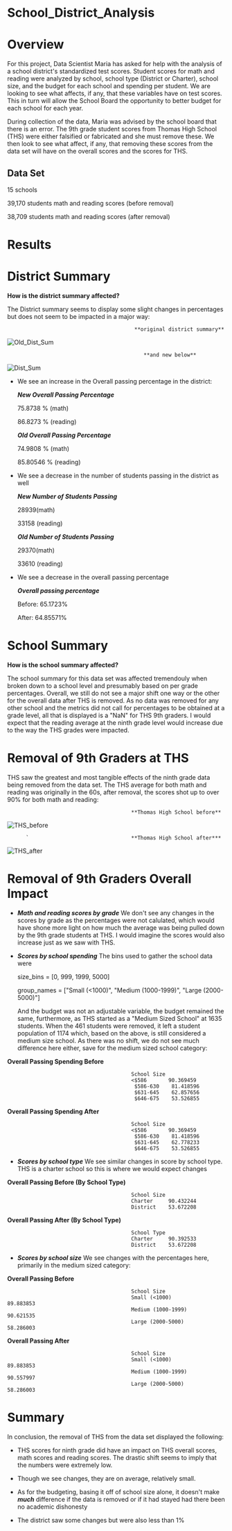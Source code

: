 # School_District_Analysis #

# **Overview** #

For this project, Data Scientist Maria has asked for help with the analysis of a school district's standardized test scores. Student scores for math and reading were analyzed by school, school type (District or Charter), school size, and the budget for each school and spending per student. We are looking to see what affects, if any, that these variables have on test scores. This in turn will allow the School Board the opportunity to better budget for each school for each year.

During collection of the data, Maria was advised by the school board that there is an error. The 9th grade student scores from Thomas High School (THS) were either falsified or fabricated and she must remove these. We then look to see what affect, if any, that removing these scores from the data set will have on the overall scores and the scores for THS.

## Data Set ##

15 schools 

39,170 students math and reading scores (before removal)

38,709 students math and reading scores (after removal)


# Results #

# **District Summary** #
**How is the district summary affected?**

The District summary seems to display some slight changes in percentages but does not seem to be impacted in a major way:

                                             **original district summary**
                     
![Old_Dist_Sum](https://user-images.githubusercontent.com/99927324/164128480-e6266b59-af2b-4063-8d73-6937dd9bcdd1.png)
                                                
                                                **and new below**

![Dist_Sum](https://user-images.githubusercontent.com/99927324/164128555-670ffb54-d11c-4036-991e-05be9af0f17b.png)

- We see an increase in the Overall passing percentage in the district:

    ***New Overall Passing Percentage***
  
    75.8738 % (math)
  
    86.8273 % (reading) 

    ***Old Overall Passing Percentage***
  
    74.9808 % (math)
  
    85.80546 % (reading) 


- We see a decrease in the number of students passing in the district as well

    ***New Number of Students Passing***
  
    28939(math)
  
    33158 (reading)
  

    ***Old Number of Students Passing***
  
    29370(math)
  
    33610 (reading) 
  

- We see a decrease in the overall passing percentage

    ***Overall passing percentage***

    Before: 65.1723%
  
    After: 64.85571%
  

# **School Summary** #
**How is the school summary affected?**

The school summary for this data set was affected tremendouly when broken down to a school level and presumably based on per grade percentages.  Overall, we still do not see a major shift one way or the other for the overall data after THS is removed. As no data was removed for any other school and the metrics did not call for percentages to be obtained at a grade level, all that is displayed is a "NaN" for THS 9th graders. I would expect that the reading average at the ninth grade level would increase due to the way the THS grades were impacted. 

# **Removal of 9th Graders at THS** #
THS saw the greatest and most tangible effects of the ninth grade data being removed from the data set. The THS average for both math and reading was originally in the 60s, after removal, the scores shot up to over 90% for both math and reading:


                                            **Thomas High School before**
![THS_before](https://user-images.githubusercontent.com/99927324/164128855-4cbf543d-b8ac-4367-ab93-3821d50a9586.png)



          `                                 **Thomas High School after***
![THS_after](https://user-images.githubusercontent.com/99927324/164128949-d408a1af-4f20-4c9d-b209-f6276ae60043.png)




# **Removal of 9th Graders Overall Impact** #

- ***Math and reading scores by grade***
  We don't see any changes in the scores by grade as the percentages were not calulated, which would have shone more light on how much the average was being pulled       down by the 9th grade students at THS. I would imagine the scores would also increase just as we saw with THS.

- ***Scores by school spending***
    The bins used to gather the school data were 

    size_bins = [0, 999, 1999, 5000]

    group_names = ["Small (<1000)", "Medium (1000-1999)", "Large (2000-5000)"]

    And the budget was not an adjustable variable, the budget remained the same, furthermore, as THS started as a "Medium Sized School" at 1635 students. When the 461     students were removed, it left a student population of 1174 which, based on the above, is still considered a medium size school. As there was no shift, we do not 
    see much difference here either, save for the medium sized school category:
    
    
**Overall Passing Spending Before**

                                            School Size
                                            <$586       90.369459
                                             $586-630    81.418596
                                             $631-645    62.857656
                                             $646-675    53.526855


**Overall Passing Spending After**

                                            School Size
                                            <$586       90.369459
                                             $586-630    81.418596
                                             $631-645    62.778233
                                             $646-675    53.526855
                                            
                                            
                                            
    
- ***Scores by school type***
We see similar changes in score by school type. THS is a charter school so this is where we would expect changes


**Overall Passing Before (By School Type)**

                                            School Size
                                            Charter     90.432244
                                            District    53.672208
                                            
                                          

**Overall Passing After (By School Type)**

                                            School Type
                                            Charter     90.392533
                                            District    53.672208
    
    
- ***Scores by school size***
We see changes with the percentages here, primarily in the medium sized category:






**Overall Passing Before**

                                            School Size
                                            Small (<1000)         89.883853
                                            Medium (1000-1999)    90.621535
                                            Large (2000-5000)     58.286003
                                          

**Overall Passing After**

                                            School Size
                                            Small (<1000)         89.883853
                                            Medium (1000-1999)    90.557997
                                            Large (2000-5000)     58.286003

# **Summary** #

In conclusion, the removal of THS from the data set displayed the following:

- THS scores for ninth grade did have an impact on THS overall scores, math scores and reading scores. The drastic shift seems to imply that the numbers were extremely
  low.
  
- Though we see changes, they are on average, relatively small. 

- As for the budgeting, basing it off of school size alone, it doesn't make ***much*** difference if the data is removed or if it had stayed had there been no academic   dishonesty

- The district saw some changes but were also less than 1%

